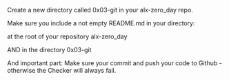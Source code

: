 Create a new directory called 0x03-git in your alx-zero_day repo.



Make sure you include a not empty README.md in your directory:



at the root of your repository alx-zero_day

AND in the directory 0x03-git

And important part: Make sure your commit and push your code to Github - otherwise the Checker will always fail.

